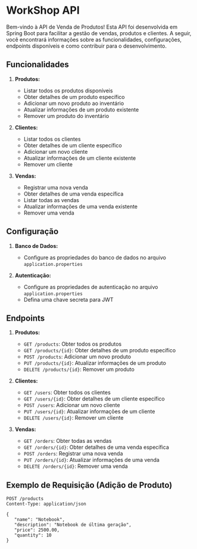 # WorkShop API

Bem-vindo à API de Venda de Produtos! Esta API foi desenvolvida em Spring Boot para facilitar a gestão de vendas, produtos e clientes. A seguir, você encontrará informações sobre as funcionalidades, configurações, endpoints disponíveis e como contribuir para o desenvolvimento.

## Funcionalidades

1. **Produtos:**
   - Listar todos os produtos disponíveis
   - Obter detalhes de um produto específico
   - Adicionar um novo produto ao inventário
   - Atualizar informações de um produto existente
   - Remover um produto do inventário

2. **Clientes:**
   - Listar todos os clientes
   - Obter detalhes de um cliente específico
   - Adicionar um novo cliente
   - Atualizar informações de um cliente existente
   - Remover um cliente

3. **Vendas:**
   - Registrar uma nova venda
   - Obter detalhes de uma venda específica
   - Listar todas as vendas
   - Atualizar informações de uma venda existente
   - Remover uma venda

## Configuração

1. **Banco de Dados:**
   - Configure as propriedades do banco de dados no arquivo `application.properties`

2. **Autenticação:**
   - Configure as propriedades de autenticação no arquivo `application.properties`
   - Defina uma chave secreta para JWT

## Endpoints

1. **Produtos:**
   - `GET /products`: Obter todos os produtos
   - `GET /products/{id}`: Obter detalhes de um produto específico
   - `POST /products`: Adicionar um novo produto
   - `PUT /products/{id}`: Atualizar informações de um produto
   - `DELETE /products/{id}`: Remover um produto

2. **Clientes:**
   - `GET /users`: Obter todos os clientes
   - `GET /users/{id}`: Obter detalhes de um cliente específico
   - `POST /users`: Adicionar um novo cliente
   - `PUT /users/{id}`: Atualizar informações de um cliente
   - `DELETE /users/{id}`: Remover um cliente

3. **Vendas:**
   - `GET /orders`: Obter todas as vendas
   - `GET /orders/{id}`: Obter detalhes de uma venda específica
   - `POST /orders`: Registrar uma nova venda
   - `PUT /orders/{id}`: Atualizar informações de uma venda
   - `DELETE /orders/{id}`: Remover uma venda

## Exemplo de Requisição (Adição de Produto)

```http
POST /products
Content-Type: application/json

{
   "name": "Notebook",
   "description": "Notebook de última geração",
   "price": 2500.00,
   "quantity": 10
}
